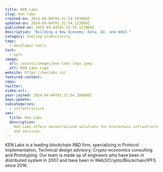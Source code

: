 ```yaml
---
title: KEN Labs
slug: ken-labs
created-on: 2024-04-04T01:31:54.103000Z
updated-on: 2024-04-04T01:31:54.122000Z
published-on: 2024-04-04T01:31:54.137000Z
description: "Building a New Economy: Data, AI, and Web3."
category: tooling-productivity
tags:
  - developer-tools
tech:
  - ipfs
image:
  url: /assets/images/ken-labs-logo.jpeg
  alt: KEN Labs Logo
website: https://kenlabs.io/
featured-content:
repo:
twitter:
video-url:
year-joined: 2024-04-04T01:31:54.160000Z
news-update:
subcategories:
  - infrastructure
seo:
  title: Ken Labs
  description:
    Ken Labs offers decentralized solutions for blockchain infrastructure
    and services.
---
```


KEN Labs is a leading blockchain R&D firm, specializing in Protocol implementation, Technical design advisory, Crypto-economics consulting and Prototyping. Our team is made up of engineers who have been in distributed system in 2007 and have been in Web3/Crypto/Blockchain/IPFS since 2016.
